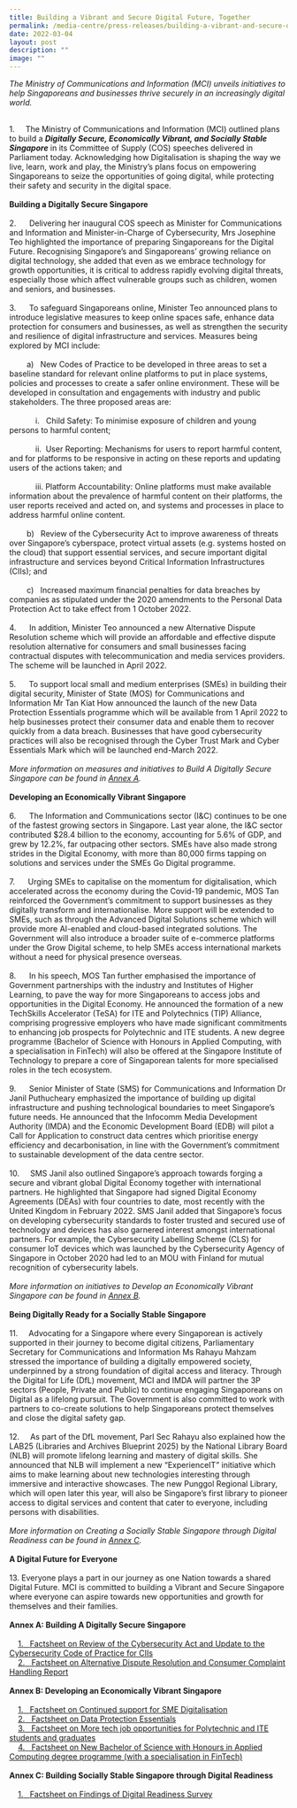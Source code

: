 ```yaml
---
title: Building a Vibrant and Secure Digital Future, Together
permalink: /media-centre/press-releases/building-a-vibrant-and-secure-digital-future-together/
date: 2022-03-04
layout: post
description: ""
image: ""
---
```

<em>The Ministry of Communications and Information (MCI) unveils initiatives to help&nbsp;Singaporeans and businesses thrive securely in an increasingly digital world.</em>&nbsp;<br>
<br>
<div>1.<span style="white-space: pre;">		</span>The Ministry of Communications and Information (MCI) outlined plans to build a <strong><em>Digitally Secure, Economically Vibrant, and Socially Stable Singapore</em></strong> in its Committee of Supply (COS) speeches delivered in Parliament today. Acknowledging how Digitalisation is shaping the way we live, learn, work and play, the Ministry’s plans focus on empowering Singaporeans to seize the opportunities of going digital, while protecting their safety and security in the digital space.<br>
<br>
<strong>Building a Digitally Secure Singapore<br>
</strong><br>
2.<span style="white-space: pre;">		</span>Delivering her inaugural COS speech as Minister for Communications and Information and Minister-in-Charge of Cybersecurity, Mrs Josephine Teo highlighted the importance of preparing Singaporeans for the Digital Future. Recognising Singapore’s and Singaporeans’ growing reliance on digital technology, she added that even as we embrace technology for growth opportunities, it is critical to address rapidly evolving digital threats, especially those which affect vulnerable groups such as children, women and seniors, and businesses.&nbsp;<br>
<br>
3.<span style="white-space: pre;">		</span>To safeguard Singaporeans online, Minister Teo announced plans to introduce legislative measures to keep online spaces safe, enhance data protection for consumers and businesses, as well as strengthen the security and resilience of digital infrastructure and services. Measures being explored by MCI include:<br>
<br>
<span style="white-space: pre;">		</span>a)<span style="white-space: pre;">	</span>New Codes of Practice to be developed in three areas to set a baseline standard for relevant online platforms to put in place systems, policies and processes to create a safer online environment. These will be developed in consultation and engagements with industry and public stakeholders. The three proposed areas are:<br>
<br>
<span style="white-space: pre;">			</span>i.<span style="white-space: pre;">	</span>Child Safety: To minimise exposure of children and young persons to harmful content;<br>
<br>
<span style="white-space: pre;">			</span>ii.<span style="white-space: pre;">	</span>User Reporting: Mechanisms for users to report harmful content, and for platforms to be responsive in acting on these reports and updating users of the actions taken; and<br>
<br>
<span style="white-space: pre;">			</span>iii.<span style="white-space: pre;">	</span>Platform Accountability: Online platforms must make available information about the prevalence of harmful content on their platforms, the user reports received and acted on, and systems and processes in place to address harmful online content.<span> </span><br>
<br>
<span style="white-space: pre;">		</span>b)<span style="white-space: pre;">	</span>Review of the Cybersecurity Act to improve awareness of threats over Singapore’s cyberspace, protect virtual assets (e.g. systems hosted on the cloud) that support essential services, and secure important digital infrastructure and services beyond Critical Information Infrastructures (CIIs); and<br>
<br>
<span style="white-space: pre;">		</span>c)<span style="white-space: pre;">	</span>Increased maximum financial penalties for data breaches by companies as stipulated under the 2020 amendments to the Personal Data Protection Act to take effect from 1 October 2022.<br>
<br>
4.<span style="white-space: pre;">		</span>In addition, Minister Teo announced a new Alternative Dispute Resolution scheme which will provide an affordable and effective dispute resolution alternative for consumers and small businesses facing contractual disputes with telecommunication and media services providers. The scheme will be launched in April 2022.&nbsp;<br>
<br>
5.<span style="white-space: pre;">		</span>To support local small and medium enterprises (SMEs) in building their digital security, Minister of State (MOS) for Communications and Information Mr Tan Kiat How announced the launch of the new Data Protection Essentials programme which will be available from 1 April 2022 to help businesses protect their consumer data and enable them to recover quickly from a data breach. Businesses that have good cybersecurity practices will also be recognised through the Cyber Trust Mark and Cyber Essentials Mark which will be launched end-March 2022.&nbsp;<br>
<br>
<em>More information on measures and initiatives to Build A Digitally Secure Singapore can be found in <span style="text-decoration: underline;">Annex A</span>.</em><br>
<br>
<strong>Developing an Economically Vibrant Singapore</strong><br>
<br>
6.<span style="white-space: pre;">		</span>The Information and Communications sector (I&amp;C) continues to be one of the fastest growing sectors in Singapore. Last year alone, the I&amp;C sector contributed $28.4 billion to the economy, accounting for 5.6% of GDP, and grew by 12.2%, far outpacing other sectors. SMEs have also made strong strides in the Digital Economy, with more than 80,000 firms tapping on solutions and services under the SMEs Go Digital programme.<br>
<br>
7.<span style="white-space: pre;">		</span>Urging SMEs to capitalise on the momentum for digitalisation, which accelerated across the economy during the Covid-19 pandemic, MOS Tan reinforced the Government’s commitment to support businesses as they digitally transform and internationalise. More support will be extended to SMEs, such as through the Advanced Digital Solutions scheme which will provide more AI-enabled and cloud-based integrated solutions. The Government will also introduce a broader suite of e-commerce platforms under the Grow Digital scheme, to help SMEs access international markets without a need for physical presence overseas.&nbsp;<br>
<br>
8.<span style="white-space: pre;">		</span>In his speech, MOS Tan further emphasised the importance of Government partnerships with the industry and Institutes of Higher Learning, to pave the way for more Singaporeans to access jobs and opportunities in the Digital Economy. He announced the formation of a new TechSkills Accelerator (TeSA) for ITE and Polytechnics (TIP) Alliance, comprising progressive employers who have made significant commitments to enhancing job prospects for Polytechnic and ITE students. A new degree programme (Bachelor of Science with Honours in Applied Computing, with a specialisation in FinTech) will also be offered at the Singapore Institute of Technology to prepare a core of Singaporean talents for more specialised roles in the tech ecosystem.&nbsp;<br>
<br>
9.<span style="white-space: pre;">		</span>Senior Minister of State (SMS) for Communications and Information Dr Janil Puthucheary emphasized the importance of building up digital infrastructure and pushing technological boundaries to meet Singapore’s future needs. He announced that the Infocomm Media Development Authority (IMDA) and the Economic Development Board (EDB) will pilot a Call for Application to construct data centres which prioritise energy efficiency and decarbonisation, in line with the Government’s commitment to sustainable development of the data centre sector.&nbsp;<br>
<br>
10.<span style="white-space: pre;">		</span>SMS Janil also outlined Singapore’s approach towards forging a secure and vibrant global Digital Economy together with international partners. He highlighted that Singapore had signed Digital Economy Agreements (DEAs) with four countries to date, most recently with the United Kingdom in February 2022. SMS Janil added that Singapore’s focus on developing cybersecurity standards to foster trusted and secured use of technology and devices has also garnered interest amongst international partners. For example, the Cybersecurity Labelling Scheme (CLS) for consumer IoT devices which was launched by the Cybersecurity Agency of Singapore in October 2020 had led to an MOU with Finland for mutual recognition of cybersecurity labels.&nbsp;<br>
<br>
<em>More information on initiatives to Develop an Economically Vibrant Singapore can be found in <span style="text-decoration: underline;">Annex B</span>.</em><br>
<br>
<strong>Being Digitally Ready for a Socially Stable Singapore</strong>&nbsp;<br>
<br>
11.<span style="white-space: pre;">		</span>Advocating for a Singapore where every Singaporean is actively supported in their journey to become digital citizens, Parliamentary Secretary for Communications and Information Ms Rahayu Mahzam stressed the importance of building a digitally empowered society, underpinned by a strong foundation of digital access and literacy. Through the Digital for Life (DfL) movement, MCI and IMDA will partner the 3P sectors (People, Private and Public) to continue engaging Singaporeans on Digital as a lifelong pursuit. The Government is also committed to work with partners to co-create solutions to help Singaporeans protect themselves and close the digital safety gap.&nbsp;<br>
<br>
12.<span style="white-space: pre;">		</span>As part of the DfL movement, Parl Sec Rahayu also explained how the LAB25 (Libraries and Archives Blueprint 2025) by the National Library Board (NLB) will promote lifelong learning and mastery of digital skills. She announced that NLB will implement a new “ExperienceIT” initiative which aims to make learning about new technologies interesting through immersive and interactive showcases. The new Punggol Regional Library, which will open later this year, will also be Singapore’s first library to pioneer access to digital services and content that cater to everyone, including persons with disabilities.<br>
<br>
<em>More information on Creating a Socially Stable Singapore through Digital Readiness can be found in <span style="text-decoration: underline;">Annex C</span>.</em><br>
<br>
<strong>A Digital Future for Everyone</strong><br>
<br>
13.<span> </span>Everyone plays a part in our journey as one Nation towards a shared Digital Future. MCI is committed to building a Vibrant and Secure Singapore where everyone can aspire towards new opportunities and growth for themselves and their families.&nbsp;<br>
<div>&nbsp;</div>
<strong>Annex A: Building A Digitally Secure Singapore<br>
</strong><br>
<span style="white-space: pre;">	</span><a href="-/media/12EF1A45574449268A0B866879F2B8AF.ashx">1.<span style="white-space: pre;">	</span>Factsheet on Review of the Cybersecurity Act and Update to the Cybersecurity Code of Practice for CIIs</a><br>
<span style="white-space: pre;">	</span><a href="-/media/BDEB7A3FA7C9436C98F3446CA12D3D6E.ashx">2.<span style="white-space: pre;">	</span>Factsheet on Alternative Dispute Resolution and Consumer Complaint Handling Report</a><br>
<br>
<strong>Annex B: Developing an Economically Vibrant Singapore</strong><br>
<br>
<span style="white-space: pre;">	</span><a href="-/media/03AD30024CC0467492B110D9EBFC41EE.ashx">1.<span style="white-space: pre;">	</span>Factsheet on Continued support for SME Digitalisation</a><br>
<span style="white-space: pre;">	</span><a href="-/media/D3BA281094504DED804625ED873C42B2.ashx">2.<span style="white-space: pre;">	</span>Factsheet on Data Protection Essentials</a><br>
<span style="white-space: pre;">	</span><a href="-/media/3D7BCDA3FB8A47AABA70BD5565C61A24.ashx">3.<span style="white-space: pre;">	</span>Factsheet on More tech job opportunities for Polytechnic and ITE students and graduates</a> <br>
<span style="white-space: pre;">	</span><a href="-/media/C916A66081D943AC968761E18E2954B5.ashx">4.<span style="white-space: pre;">	</span>Factsheet on New Bachelor of Science with Honours in Applied Computing degree programme (with a specialisation in FinTech)</a><br>
<br>
<strong>Annex C: Building Socially Stable Singapore through Digital Readiness<br>
</strong><br>
<span style="white-space: pre;">	</span><a href="-/media/AFAFE97EAEA441B89939C3E6590027E2.ashx">1.<span style="white-space: pre;">	</span>Factsheet on Findings of Digital Readiness Survey</a><br>
<div>&nbsp;</div>
</div>